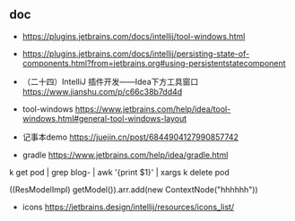 ## doc

- https://plugins.jetbrains.com/docs/intellij/tool-windows.html
- https://plugins.jetbrains.com/docs/intellij/persisting-state-of-components.html?from=jetbrains.org#using-persistentstatecomponent

- （二十四）IntelliJ 插件开发——Idea下方工具窗口 https://www.jianshu.com/p/c66c38b7dd4d
- tool-windows https://www.jetbrains.com/help/idea/tool-windows.html#general-tool-windows-layout
- 记事本demo https://juejin.cn/post/6844904127990857742
- gradle https://www.jetbrains.com/help/idea/gradle.html

k get pod | grep blog- | awk '{print $1}' | xargs k delete pod



((ResModelImpl) getModel()).arr.add(new ContextNode("hhhhhh"))




- icons https://jetbrains.design/intellij/resources/icons_list/


